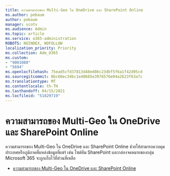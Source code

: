 ```yaml
---
title: ความสามารถของ Multi-Geo ใน OneDrive และ SharePoint Online
ms.author: pebaum
author: pebaum
manager: scotv
ms.audience: Admin
ms.topic: article
ms.service: o365-administration
ROBOTS: NOINDEX, NOFOLLOW
localization_priority: Priority
ms.collection: Adm_O365
ms.custom:
- "9001088"
- "5694"
ms.openlocfilehash: 75ead5cfd37813d48ed86c23dbf5f6a1f42d95cd
ms.sourcegitcommit: 8bc60ec34bc1e40685e3976576e04a2623f63a7c
ms.translationtype: MT
ms.contentlocale: th-TH
ms.lasthandoff: 04/15/2021
ms.locfileid: "51829719"
---
```

# <a name="multi-geo-capabilities-in-onedrive-and-sharepoint-online"></a>ความสามารถของ Multi-Geo ใน OneDrive และ SharePoint Online

ความสามารถของ Multi-Geo ใน OneDrive และ SharePoint Online ช่วยให้สามารถควบคุมประเทศหรือภูมิภาคที่แหล่งข้อมูลที่แชร์ เช่น ไซต์ทีม SharePoint และกล่องจดหมายของกลุ่ม Microsoft 365 จะถูกเก็บไว้ที่ส่วนที่เหลือ
- [ความสามารถของ Multi-Geo ใน OneDrive และ SharePoint Online](https://docs.microsoft.com/office365/enterprise/multi-geo-capabilities-in-onedrive-and-sharepoint-online-in-office-365)
